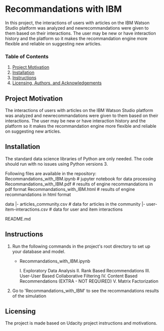 # Recommandations with IBM
In this project, the interactions of users with articles on the IBM Watson Studio platform was analyzed and newrecommandations were given to them based on their interactions. The user may be new or have interaction history and the platform so it makes the recommandation engine more flexible and reliable on suggesting new articles.


### Table of Contents
1. [Project Motivation](#motivation)
2. [Installation](#installation)
3. [Instructions](#files)
4. [Licensing, Authors, and Acknowledgements](#licensing)

## Project Motivation<a name="motivation"></a>
The interactions of users with articles on the IBM Watson Studio platform was analyzed and newrecommandations were given to them based on their interactions. The user may be new or have interaction history and the platform so it makes the recommandation engine more flexible and reliable on suggesting new articles.

## Installation<a name="installation"></a>
The standard data science libraries of Python are only needed. The code should run with no issues using Python versions 3.

Following files are available in the repository:
Recommandations_with_IBM.ipynb # jupyter notebook for data processing
Recommandations_with_IBM.pdf # results of engine recommandations in pdf format
Recommandations_with_IBM.html # results of engine recommandations in html format

data
|- articles_community.csv # data for articles in the community
|- user-item-interactions.csv # data for user and item interactions

README.md

## Instructions<a name="files"></a>
1. Run the following commands in the project's root directory to set up your database and model.

    - Recommandations_with_IBM.ipynb

        I. Exploratory Data Analysis
        II. Rank Based Recommendations
        III. User-User Based Collaborative Filtering
        IV. Content Based Recommendations (EXTRA - NOT REQUIRED)
        V. Matrix Factorization


2. Go to 'Recommandations_with_IBM' to see the recommandations results of the simulation


## Licensing<a name="licensing"></a>
The project is made based on Udacity project instructions and motivations.